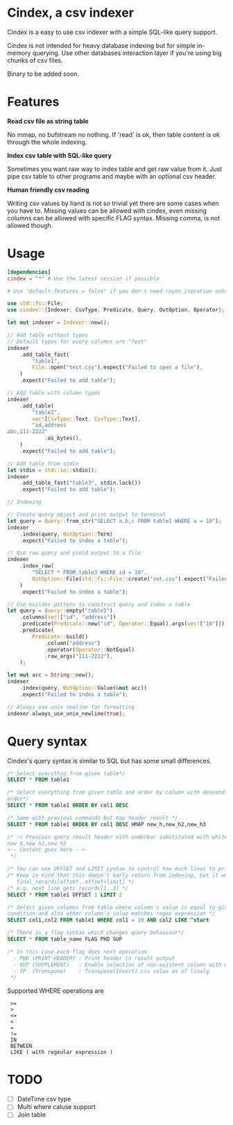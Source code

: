 # Cindex, a csv indexer

Cindex is a easy to use csv indexer with a simple SQL-like query support.

Cindex is not intended for heavy database indexing but for simple in-memory
querying. Use other databases interaction layer if you're using big chunks of
csv files.

Binary to be added soon.

# Features

**Read csv file as string table**

No mmap, no bufstream no nothing. If 'read' is ok, then table content is ok
through the whole indexing.

**Index csv table with SQL-like query**

Sometimes you want raw way to index table and get raw value from it. Just pipe
csv table to other programs and maybe with an optional csv header.

**Human friendly csv reading**

Writing csv values by hand is not so trivial yet there are some cases when you
have to. Missing values can be allowed with cindex, even missing columns can be
allowed with specific FLAG syntax. Missing comma, is not allowed though.

# Usage

```toml
[dependencies]
cindex = "*" # Use the latest version if possible

# Use "default-features = false" if you don't need rayon iteration enhancement.
```

```rust
use std::fs::File;
use cindex::{Indexer, CsvType, Predicate, Query, OutOption, Operator};

let mut indexer = Indexer::new();

// Add table without types
// Default types for every columns are "Text"
indexer
    .add_table_fast(
        "table1",
        File::open("test.csv").expect("Failed to open a file"),
    )
    .expect("Failed to add table");

// Add table with column types
indexer
    .add_table(
        "table2",
        vec![CsvType::Text, CsvType::Text],
        "id,address
abc,111-2222"
            .as_bytes(),
    )
    .expect("Failed to add table");

// Add table from stdin
let stdin = std::io::stdin();
indexer
    .add_table_fast("table3", stdin.lock())
    .expect("Failed to add table");

// Indexing

// Create query object and print output to terminal
let query = Query::from_str("SELECT a,b,c FROM table1 WHERE a = 10");
indexer
    .index(query, OutOption::Term)
    .expect("Failed to index a table");

// Use raw query and yield output to a file
indexer
    .index_raw(
        "SELECT * FROM table3 WHERE id = 10",
        OutOption::File(std::fs::File::create("out.csv").expect("Failed to create a file")),
    )
    .expect("Failed to index a table");

// Use builder pattern to construct query and index a table
let query = Query::empty("table2")
    .columns(vec!["id", "address"])
    .predicate(Predicate::new("id", Operator::Equal).args(vec!["10"]))
    .predicate(
        Predicate::build()
            .column("address")
            .operator(Operator::NotEqual)
            .raw_args("111-2222"),
    );

let mut acc = String::new();
indexer
    .index(query, OutOption::Value(&mut acc))
    .expect("Failed to index a table");

// Always use unix newline for formatting
indexer.always_use_unix_newline(true);
```
# Query syntax

Cindex's query syntax is similar to SQL but has some small differences.

```SQL
/* Select everythig from given table*/
SELECT * FROM table1

/* Select everything from given table and order by column with descending
order*/
SELECT * FROM table1 ORDER BY col1 DESC

/* Same with previous commands but map header result */
SELECT * FROM table1 ORDER BY col1 DESC HMAP new_h,new_h2,new_h3

/* -> Previous query result header with underbar substituted with whitespaces
new h,new h2,new h3
<-- Content goes here -->
 */

/* You can use OFFSET and LIMIT syntax to control how much lines to print*/
/* Keep in mind that this doesn't early return from indexing, but it works as
   final_records[offset..offset+limit] */
/* e.g. next line gets records[1..3] */
SELECT * FROM table1 OFFSET 1 LIMIT 2

/* Select given columns from table where column's value is equal to given
condition and also other column's value matches regex expression */
SELECT col1,col2 FROM table1 WHERE col1 = 10 AND col2 LIKE ^start

/* There is a flag syntax which changes query behaviour*/
SELECT * FROM table_name FLAG PHD SUP

/* In this case each flag does next operation
  - PHD (PRINT-HEADER) : Print header in result output
  - SUP (SUPPLEMENT)   : Enable selection of non-existent column with empty values
  - TP  (Transpose)    : Transpose(Invert) csv value as of linalg
 */
```

Supported WHERE operations are

```
 >= 
 >
 <=
 <
 =
 !=
 IN
 BETWEEN
 LIKE ( with regeular expression )
```

# TODO

* [ ] DateTime csv type
* [ ] Multi where caluse support
* [ ] Join table
